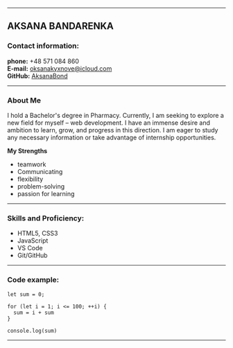 
---

## AKSANA BANDARENKA

### Contact information:

**phone:** +48 571 084 860  
**E-mail:** oksanakyxnove@icloud.com  
**GitHub:** [AksanaBond](https://github.com/AksanaBond)

---

### About Me

I hold a Bachelor's degree in Pharmacy. Currently, I am seeking to explore a new field for myself – web development. I have an immense desire and ambition to learn, grow, and progress in this direction. I am eager to study any necessary information or take advantage of internship opportunities.

**My Strengths**

- teamwork
- Communicating
- flexibility
- problem-solving
- passion for learning

---

### Skills and Proficiency:

- HTML5, CSS3
- JavaScript
- VS Code
- Git/GitHub

---

### Code example:

```
let sum = 0;

for (let i = 1; i <= 100; ++i) {
  sum = i + sum
}

console.log(sum)
```

---
